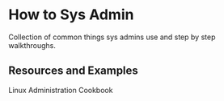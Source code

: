 # How to Sys Admin
Collection of common things sys admins use and step by step walkthroughs.

## Resources and Examples
Linux Administration Cookbook
